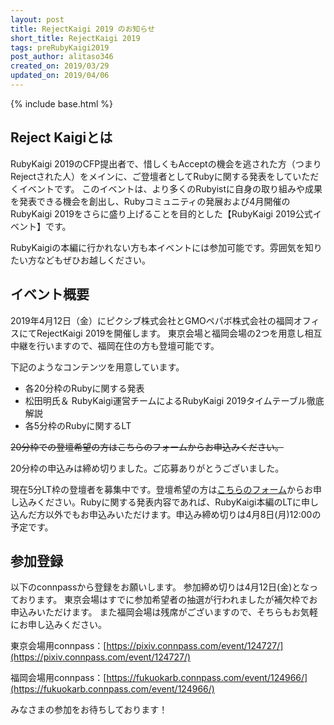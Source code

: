 ```yaml
---
layout: post
title: RejectKaigi 2019 のお知らせ
short_title: RejectKaigi 2019
tags: preRubyKaigi2019
post_author: alitaso346
created_on: 2019/03/29
updated_on: 2019/04/06
---
```

{% include base.html %}

## Reject Kaigiとは
RubyKaigi 2019のCFP提出者で、惜しくもAcceptの機会を逃された方（つまりRejectされた人）をメインに、ご登壇者としてRubyに関する発表をしていただくイベントです。
このイベントは、より多くのRubyistに自身の取り組みや成果を発表できる機会を創出し、Rubyコミュニティの発展および4月開催のRubyKaigi 2019をさらに盛り上げることを目的とした【RubyKaigi 2019公式イベント】です。

RubyKaigiの本編に行かれない方も本イベントには参加可能です。雰囲気を知りたい方などもぜひお越しください。

## イベント概要
2019年4月12日（金）にピクシブ株式会社とGMOペパボ株式会社の福岡オフィスにてRejectKaigi 2019を開催します。
東京会場と福岡会場の2つを用意し相互中継を行いますので、福岡在住の方も登壇可能です。

下記のようなコンテンツを用意しています。

- 各20分枠のRubyに関する発表
- 松田明氏＆ RubyKaigi運営チームによるRubyKaigi 2019タイムテーブル徹底解説
- 各5分枠のRubyに関するLT

~~20分枠での登壇希望の方はこちらのフォームからお申込みください。~~

20分枠の申込みは締め切りました。ご応募ありがとうございました。

現在5分LT枠の登壇者を募集中です。登壇希望の方は[こちらのフォーム](https://forms.gle/np1qpkNRNQMDTzrq5)からお申し込みください。Rubyに関する発表内容であれば、RubyKaigi本編のLTに申し込んだ方以外でもお申込みいただけます。申込み締め切りは4月8日(月)12:00の予定です。


## 参加登録
以下のconnpassから登録をお願いします。
参加締め切りは4月12日(金)となっております。
東京会場はすでに参加希望者の抽選が行われましたが補欠枠でお申込みいただけます。
また福岡会場は残席がございますので、そちらもお気軽にお申し込みください。

東京会場用connpass：[https://pixiv.connpass.com/event/124727/](https://pixiv.connpass.com/event/124727/)

福岡会場用connpass：[https://fukuokarb.connpass.com/event/124966/](https://fukuokarb.connpass.com/event/124966/)

みなさまの参加をお待ちしております！
